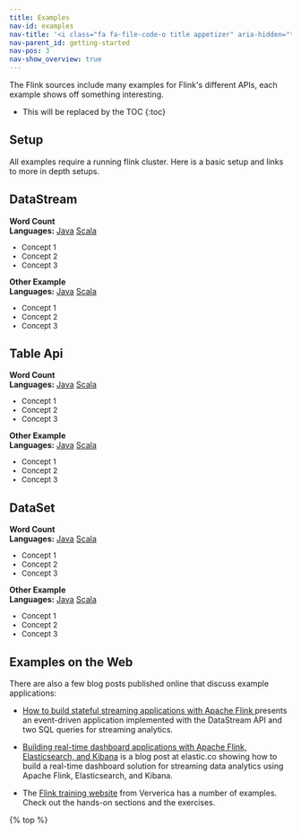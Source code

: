 ```yaml
---
title: Examples
nav-id: examples
nav-title: '<i class="fa fa-file-code-o title appetizer" aria-hidden="true"></i> Examples'
nav-parent_id: getting-started
nav-pos: 3
nav-show_overview: true
---
```

<!--
Licensed to the Apache Software Foundation (ASF) under one
or more contributor license agreements.  See the NOTICE file
distributed with this work for additional information
regarding copyright ownership.  The ASF licenses this file
to you under the Apache License, Version 2.0 (the
"License"); you may not use this file except in compliance
with the License.  You may obtain a copy of the License at

  http://www.apache.org/licenses/LICENSE-2.0

Unless required by applicable law or agreed to in writing,
software distributed under the License is distributed on an
"AS IS" BASIS, WITHOUT WARRANTIES OR CONDITIONS OF ANY
KIND, either express or implied.  See the License for the
specific language governing permissions and limitations
under the License.
-->



The Flink sources include many examples for Flink's different APIs, each example shows off something interesting. 

* This will be replaced by the TOC
{:toc}

## Setup

All examples require a running flink cluster. Here is a basic setup and links to more in depth setups. 

## DataStream 

<div class="row">
  <div class="col-sm-4">
    <div class="panel panel-default">
      <div class="panel-heading">
        <b>Word Count</b>
      </div>
      <div class="panel-heading">
        <b>Languages:</b> <a href="https://github.com/apache/flink/blob/master/flink-examples/flink-examples-streaming/src/main/java/org/apache/flink/streaming/examples/wordcount/WordCount.java"><span class="label label-info">Java</span></a> <a href="https://github.com/apache/flink/blob/master/flink-examples/flink-examples-streaming/src/main/scala/org/apache/flink/streaming/scala/examples/wordcount/WordCount.scala"><span class="label label-danger">Scala</span></a>
      </div>
      <div class="panel-body">
        <ul style="font-size: small;">
          <li>Concept 1</li>
          <li>Concept 2</li>
          <li>Concept 3</li>   
        </ul>
      </div>
    </div>
  </div>
    <div class="col-sm-4">
    <div class="panel panel-default">
      <div class="panel-heading">
        <b>Other Example</b>
      </div>
      <div class="panel-heading">
        <b>Languages:</b> <a href="https://github.com/apache/flink/blob/master/flink-examples/flink-examples-streaming/src/main/java/org/apache/flink/streaming/examples/wordcount/WordCount.java"><span class="label label-info">Java</span></a> <a href="https://github.com/apache/flink/blob/master/flink-examples/flink-examples-streaming/src/main/scala/org/apache/flink/streaming/scala/examples/wordcount/WordCount.scala"><span class="label label-danger">Scala</span></a>
      </div>
      <div class="panel-body">
        <ul style="font-size: small;">
          <li>Concept 1</li>
          <li>Concept 2</li>
          <li>Concept 3</li>
        </ul>
      </div>
    </div>
  </div>
</div>

## Table Api 

<div class="row">
  <div class="col-sm-4">
    <div class="panel panel-default">
      <div class="panel-heading">
        <b>Word Count</b>
      </div>
      <div class="panel-heading">
        <b>Languages:</b> <a href="https://github.com/apache/flink/blob/master/flink-examples/flink-examples-streaming/src/main/java/org/apache/flink/streaming/examples/wordcount/WordCount.java"><span class="label label-info">Java</span></a> <a href="https://github.com/apache/flink/blob/master/flink-examples/flink-examples-streaming/src/main/scala/org/apache/flink/streaming/scala/examples/wordcount/WordCount.scala"><span class="label label-danger">Scala</span></a>
      </div>
      <div class="panel-body">
        <ul style="font-size: small;">
          <li>Concept 1</li>
          <li>Concept 2</li>
          <li>Concept 3</li>  
        </ul>
      </div>
    </div>
  </div>
    <div class="col-sm-4">
    <div class="panel panel-default">
      <div class="panel-heading">
        <b>Other Example</b>
      </div>
      <div class="panel-heading">
        <b>Languages:</b> <a href="https://github.com/apache/flink/blob/master/flink-examples/flink-examples-streaming/src/main/java/org/apache/flink/streaming/examples/wordcount/WordCount.java"><span class="label label-info">Java</span></a> <a href="https://github.com/apache/flink/blob/master/flink-examples/flink-examples-streaming/src/main/scala/org/apache/flink/streaming/scala/examples/wordcount/WordCount.scala"><span class="label label-danger">Scala</span></a>
      </div>
      <div class="panel-body">
        <ul style="font-size: small;">
          <li>Concept 1</li>
          <li>Concept 2</li>
          <li>Concept 3</li>
        </ul>
      </div>
    </div>
  </div>
</div>


## DataSet

<div class="row">
  <div class="col-sm-4">
    <div class="panel panel-default">
      <div class="panel-heading">
        <b>Word Count</b>
      </div>
      <div class="panel-heading">
        <b>Languages:</b> <a href="https://github.com/apache/flink/blob/master/flink-examples/flink-examples-streaming/src/main/java/org/apache/flink/streaming/examples/wordcount/WordCount.java"><span class="label label-info">Java</span></a> <a href="https://github.com/apache/flink/blob/master/flink-examples/flink-examples-streaming/src/main/scala/org/apache/flink/streaming/scala/examples/wordcount/WordCount.scala"><span class="label label-danger">Scala</span></a>
      </div>
      <div class="panel-body">
        <ul style="font-size: small;">
          <li>Concept 1</li>
          <li>Concept 2</li>
          <li>Concept 3</li>   
        </ul>
      </div>
    </div>
  </div>
    <div class="col-sm-4">
    <div class="panel panel-default">
      <div class="panel-heading">
        <b>Other Example</b>
      </div>
      <div class="panel-heading">
        <b>Languages:</b> <a href="https://github.com/apache/flink/blob/master/flink-examples/flink-examples-streaming/src/main/java/org/apache/flink/streaming/examples/wordcount/WordCount.java"><span class="label label-info">Java</span></a> <a href="https://github.com/apache/flink/blob/master/flink-examples/flink-examples-streaming/src/main/scala/org/apache/flink/streaming/scala/examples/wordcount/WordCount.scala"><span class="label label-danger">Scala</span></a>
      </div>
      <div class="panel-body">
        <ul style="font-size: small;">
          <li>Concept 1</li>
          <li>Concept 2</li>
          <li>Concept 3</li>
        </ul>
      </div>
    </div>
  </div>
</div>


## Examples on the Web

There are also a few blog posts published online that discuss example applications:

* [How to build stateful streaming applications with Apache Flink
](https://www.infoworld.com/article/3293426/big-data/how-to-build-stateful-streaming-applications-with-apache-flink.html) presents an event-driven application implemented with the DataStream API and two SQL queries for streaming analytics.

* [Building real-time dashboard applications with Apache Flink, Elasticsearch, and Kibana](https://www.elastic.co/blog/building-real-time-dashboard-applications-with-apache-flink-elasticsearch-and-kibana) is a blog post at elastic.co showing how to build a real-time dashboard solution for streaming data analytics using Apache Flink, Elasticsearch, and Kibana.

* The [Flink training website](https://training.ververica.com/) from Ververica has a number of examples. Check out the hands-on sections and the exercises.

{% top %}
